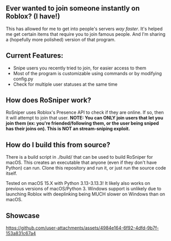 ## Ever wanted to join someone instantly on Roblox? (I have!)
This has allowed for me to get into people's servers *way faster*. It's helped me get certain items that require you to join famous people. And I'm sharing a (hopefully more polished) version of that program.

## Current Features:
- Snipe users you recently tried to join, for easier access to them
- Most of the program is customizable using commands or by modifying config.py
- Check for multiple user statuses at the same time

## How does RoSniper work?
RoSniper uses Roblox's Presence API to check if they are online. If so, then it will attempt to join that user. **NOTE: You can ONLY join users that let you join them (ex: you're friended/following them, or the user being sniped has their joins on). This is NOT an stream-sniping exploit.**

## How do I build this from source?
There is a build script in ./build/ that can be used to build RoSniper for macOS.
This creates an executable that anyone (even if they don't have Python) can run.
Clone this repository and run it, or just run the source code itself.

Tested on macOS 15.X with Python 3.13-3.13.3! It likely also works on previous versions of macOS/Python 3.
Windows support is unlikely due to launching Roblox with deeplinking being MUCH slower on Windows than on macOS.

## Showcase
https://github.com/user-attachments/assets/4984e164-6f92-4dfd-9b7f-153a831c67a4

